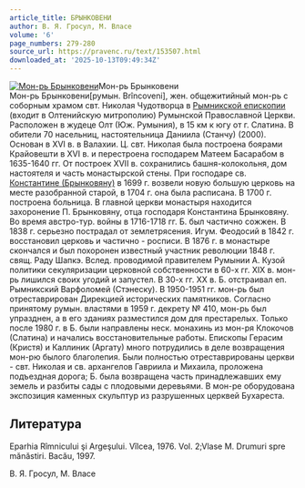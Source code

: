 ```yaml
---
article_title: БРЫНКОВЕНИ
author: В. Я. Гросул, М. Власе
volume: '6'
page_numbers: 279-280
source_url: https://pravenc.ru/text/153507.html
downloaded_at: '2025-10-13T09:49:34Z'
---
```


[![Мон-рь Брынковени](https://pravenc.ru/data/492/461/1234/i200.jpg "Кликните для увеличения картинки")](https://pravenc.ru/data/492/461/1234/i400.jpg)Мон-рь Брынковени  
Мон-рь Брынковени[румын. Brîncoveni], жен. общежитийный мон-рь с соборным храмом свт. Николая Чудотворца в [Рымникской епископии](<https://pravenc.ru/text/Рымникской епископии.html>) (входит в Олтенийскую митрополию) Румынской Православной Церкви. Расположен в жудеце Олт (Юж. Румыния), в 15 км к югу от г. Слатина. В обители 70 насельниц, настоятельница Даниила (Станчу) (2000). Основан в XVI в. в Валахии. Ц. свт. Николая была построена боярами Крайовешти в XVI в. и перестроена господарем Матеем Басарабом в 1635-1640 гг. От построек XVII в. сохранились башня-колокольня, дом настоятеля и часть монастырской стены. При господаре св. [Константине (Брынковяну)](<https://pravenc.ru/text/Константине (Брынковяну).html>) в 1699 г. возвели новую большую церковь на месте разобранной старой, в 1704 г. она была расписана. В 1700 г. построена больница. В главной церкви монастыря находится захоронение П. Брынковяну, отца господаря Константина Брынковяну. Во время австро-тур. войны в 1716-1718 гг. Б. был частично сожжен. В 1838 г. серьезно пострадал от землетрясения. Игум. Феодосий в 1842 г. восстановил церковь и частично - росписи. В 1876 г. в монастыре скончался и был похоронен известный участник революции 1848 г. свящ. Раду Шапкэ. Вслед. проводимой правителем Румынии А. Кузой политики секуляризации церковной собственности в 60-х гг. XIX в. мон-рь лишился своих угодий и запустел. В 30-х гг. XX в. Б. отстраивал еп. Рымникский Варфоломей (Стэнеску). В 1950-1951 гг. мон-рь был отреставрирован Дирекцией исторических памятников. Согласно принятому румын. властями в 1959 г. декрету № 410, мон-рь был упразднен, а в его зданиях разместился дом для престарелых. Только после 1980 г. в Б. были направлены неск. монахинь из мон-ря Клокочов (Слатина) и начались восстановительные работы. Епископы Герасим (Кристя) и Каллиник (Аргату) много потрудились в деле возвращения мон-рю былого благолепия. Были полностью отреставрированы церкви - свт. Николая и св. архангелов Гавриила и Михаила, проложена подъездная дорога; Б. была возвращена часть принадлежавших ему земель и разбиты сады с плодовыми деревьями. В мон-ре оборудована экспозиция каменных скульптур из разрушенных церквей Бухареста.

## Литература

Eparhia Rîmnicului şi Argeşului. Vîlcea, 1976. Vol. 2;Vlase M. Drumuri spre mănăstiri. Bacău, 1997.

В. Я. Гросул, М. Власе
